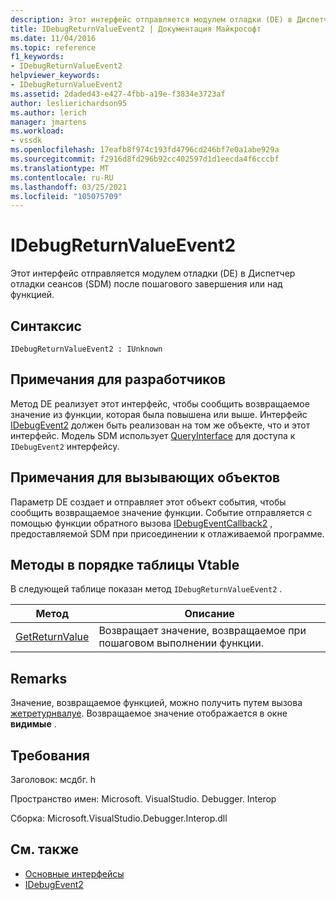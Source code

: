 ```yaml
---
description: Этот интерфейс отправляется модулем отладки (DE) в Диспетчер отладки сеансов (SDM) после пошагового завершения или над функцией.
title: IDebugReturnValueEvent2 | Документация Майкрософт
ms.date: 11/04/2016
ms.topic: reference
f1_keywords:
- IDebugReturnValueEvent2
helpviewer_keywords:
- IDebugReturnValueEvent2
ms.assetid: 2daded43-e427-4fbb-a19e-f3834e3723af
author: leslierichardson95
ms.author: lerich
manager: jmartens
ms.workload:
- vssdk
ms.openlocfilehash: 17eafb8f974c193fd4796cd246bf7e0a1abe929a
ms.sourcegitcommit: f2916d8fd296b92cc402597d1d1eecda4f6cccbf
ms.translationtype: MT
ms.contentlocale: ru-RU
ms.lasthandoff: 03/25/2021
ms.locfileid: "105075709"
---
```

# <a name="idebugreturnvalueevent2"></a>IDebugReturnValueEvent2
Этот интерфейс отправляется модулем отладки (DE) в Диспетчер отладки сеансов (SDM) после пошагового завершения или над функцией.

## <a name="syntax"></a>Синтаксис

```
IDebugReturnValueEvent2 : IUnknown
```

## <a name="notes-for-implementers"></a>Примечания для разработчиков
 Метод DE реализует этот интерфейс, чтобы сообщить возвращаемое значение из функции, которая была повышена или выше. Интерфейс [IDebugEvent2](../../../extensibility/debugger/reference/idebugevent2.md) должен быть реализован на том же объекте, что и этот интерфейс. Модель SDM использует [QueryInterface](/cpp/atl/queryinterface) для доступа к `IDebugEvent2` интерфейсу.

## <a name="notes-for-callers"></a>Примечания для вызывающих объектов
 Параметр DE создает и отправляет этот объект события, чтобы сообщить возвращаемое значение функции. Событие отправляется с помощью функции обратного вызова [IDebugEventCallback2](../../../extensibility/debugger/reference/idebugeventcallback2.md) , предоставляемой SDM при присоединении к отлаживаемой программе.

## <a name="methods-in-vtable-order"></a>Методы в порядке таблицы Vtable
 В следующей таблице показан метод `IDebugReturnValueEvent2` .

|Метод|Описание|
|------------|-----------------|
|[GetReturnValue](../../../extensibility/debugger/reference/idebugreturnvalueevent2-getreturnvalue.md)|Возвращает значение, возвращаемое при пошаговом выполнении функции.|

## <a name="remarks"></a>Remarks
 Значение, возвращаемое функцией, можно получить путем вызова [жетретурнвалуе](../../../extensibility/debugger/reference/idebugreturnvalueevent2-getreturnvalue.md). Возвращаемое значение отображается в окне **видимые** .

## <a name="requirements"></a>Требования
 Заголовок: мсдбг. h

 Пространство имен: Microsoft. VisualStudio. Debugger. Interop

 Сборка: Microsoft.VisualStudio.Debugger.Interop.dll

## <a name="see-also"></a>См. также
- [Основные интерфейсы](../../../extensibility/debugger/reference/core-interfaces.md)
- [IDebugEvent2](../../../extensibility/debugger/reference/idebugevent2.md)

